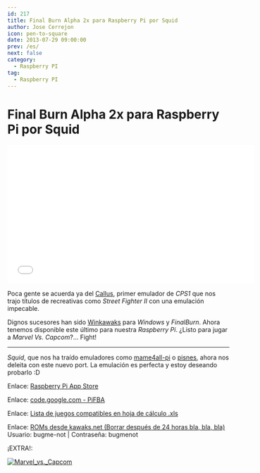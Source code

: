```yaml
---
id: 217
title: Final Burn Alpha 2x para Raspberry Pi por Squid
author: Jose Cerrejon
icon: pen-to-square
date: 2013-07-29 09:00:00
prev: /es/
next: false
category:
  - Raspberry PI
tag:
  - Raspberry PI
---
```


# Final Burn Alpha 2x para Raspberry Pi por Squid

<iframe width="560" height="315" src="//www.youtube.com/embed/BB7RufWCxoY" frameborder="0" allowfullscreen></iframe>

Poca gente se acuerda ya del [Callus](http://www.retrogames.com/callus.html), primer emulador de *CPS1* que nos trajo títulos de recreativas como *Street Fighter II* con una emulación impecable. 

Dignos sucesores han sido [Winkawaks](http://cps2shock.emu-france.info/) para *Windows* y *FinalBurn*. Ahora tenemos disponible este último para nuestra *Raspberry Pi*. ¿Listo para jugar a *Marvel Vs. Capcom*?... Fight!

- - -
*Squid*, que nos ha traído emuladores como [mame4all-pi](https://code.google.com/p/mame4all-pi/) o [pisnes](https://code.google.com/p/pisnes/), ahora nos deleita con este nuevo port. La emulación es perfecta y estoy deseando probarlo :D

Enlace: [Raspberry Pi App Store](http://store.raspberrypi.com/projects/pifba)

Enlace: [code.google.com - PiFBA](https://code.google.com/p/pifba/)

Enlace: [Lista de juegos compatibles en hoja de cálculo .xls](http://www.denki-den.com/tmp/retroarch-wii/fba_compat_list.xls)

Enlace: [ROMs desde kawaks.net (Borrar después de 24 horas bla, bla, bla)](http://www.kawaks.net/index.html) Usuario: bugme-not | Contraseña: bugmenot

¡EXTRA!:

<a href="http://coolrom.com/roms/cps2/352/Marvel_vs._Capcom_-_Clash_of_Super_Heroes.php">![Marvel_vs._Capcom](/images/2013/07/marvelvscapcom.jpg "¡Descarga y juega Marvel vs. Capcom - Clash of Super Heroes!")</a>